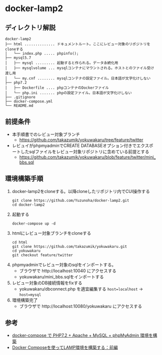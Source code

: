 # docker-lamp2


## ディレクトリ解説
```
docker-lamp2
├── html .............. ドキュメントルート。ここにレビュー対象のリポジトリをcloneする
│   └── index.php ..... phpinfo();
├── mysql5.7
│   ├── mysql ......... 起動すると作られる。データ永続化用
│   ├── mysqlvolume ... mysqlコンテナにマウントされる。ホストとのファイル受け渡し用
│   └── my.cnf ........ mysqlコンテナの設定ファイル。日本語が文字化けしない
├── php7.2
│   ├── Dockerfile .... phpコンテナのDockerファイル
│   └── php.ini ....... phpの設定ファイル。日本語が文字化けしない
├── .gitignore
├── docker-compose.yml
└── README.md
```


## 前提条件
  - 本手順書でのレビュー対象ブランチ
    - https://github.com/takazumik/yokuwakaru/tree/feature/twitter
  - レビュイがphpmyadminでCREATE DATABASEオプション付きでエクスポートしたsqlファイルをレビュー対象リポジトリに含めている前提とする
    - https://github.com/takazumik/yokuwakaru/blob/feature/twitter/mini_bbs.sql

## 環境構築手順
1. docker-lamp2をcloneする。以降cloneしたリポジトリ内でCUI操作する
    ```
    git clone https://github.com/Yuzunoha/docker-lamp2.git
    cd docker-lamp2
    ```
1. 起動する
    ```
    docker-compose up -d
    ```
1. htmlにレビュー対象ブランチをcloneする
    ```
    cd html
    git clone https://github.com/takazumik/yokuwakaru.git
    cd yokuwakaru
    git checkout feature/twitter
    ```
1. phpmyadminでレビュー対象のsqlをインポートする。
    - ブラウザで http://localhost:10040 にアクセスする
    - yokuwakaru/mini_bbs.sqlをインポートする
1. レビュー対象のDB接続情報をfixする
    - yokuwakaru/dbconnect.php を適宜編集する
      `host=localhost` -> `host=mysql`
1. 環境構築完了
    - ブラウザで http://localhost:10080/yokuwakaru にアクセスする


## 参考
- [docker-compose で PHP7.2 + Apache + MySQL + phpMyAdmin 環境を構築][link1]
- [Docker Composeを使ってLAMP環境を構築する：前編][link2]


[link1]:https://qiita.com/naente_dev/items/d259ea84c172deeff7d8
[link2]:https://qiita.com/rockinruuula1227/items/83f3f1406f339083ef3f
